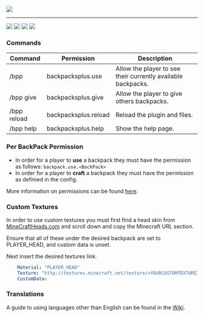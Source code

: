 ![](https://i.imgur.com/fyxcbka.png)

***

[![](https://img.shields.io/github/v/release/CoachLuck/BackPacksPlus?style=for-the-badge)](https://github.com/CoachLuck/BackPacksPlus "![](https://img.shields.io/github/v/release/CoachLuck/BackPacksPlus?style=for-the-badge)") [![](https://img.shields.io/spiget/downloads/82612?style=for-the-badge)](https://www.spigotmc.org/resources/a.82612/)  [![](https://img.shields.io/codacy/grade/c5cc669592e64634a1e070ac2ba6a200?style=for-the-badge)](http://app.codacy.com/manual/CoachLuck/BackPacksPlus/dashboard?bid=19650936 "![](https://img.shields.io/codacy/grade/c5cc669592e64634a1e070ac2ba6a200?style=for-the-badge)") ![](https://img.shields.io/github/issues/CoachLuck/BackPacksPlus?style=for-the-badge)

### Commands
| Command | Permission | Description |
|---|---|---|
|/bpp|backpacksplus.use|Allow the player to see their currently available backpacks.|
|/bpp give <BackPack> <Player> <Amount>|backpacksplus.give|Allow the player to give others backpacks.|
|/bpp reload|backpacksplus.reload|Reload the plugin and files.|
|/bpp help|backpacksplus.help|Show the help page.|

### Per BackPack Permission
- In order for a player to **use** a backpack they must have the permission as follows: `backpack.use.<BackPack>`
- In order for a player to **craft** a backpack they must have the permission as definied in the config.

More information on permissions can be found [here](https://github.com/CoachLuck/BackPacksPlus/wiki/Permissions).
### Custom Textures
In order to use custom textures you must first find a head skin from [MineCraftHeads.com](https://minecraft-heads.com/custom-heads/search?searchword=backpack) and scroll down and copy the Minecraft URL section.

Ensure that all of these under the desired backpack are set to PLAYER_HEAD, and custom data is unset.

Next insert the desired textures link.
```Yaml
    Material: "PLAYER_HEAD"
    Texture: "http://textures.minecraft.net/texture/<YOURCUSTOMTEXTUREID>"
    CustomData:
```

### Translations
A guide to using languages other than English can be found in the [Wiki](https://github.com/CoachLuck/BackPacksPlus/wiki/Translations).
